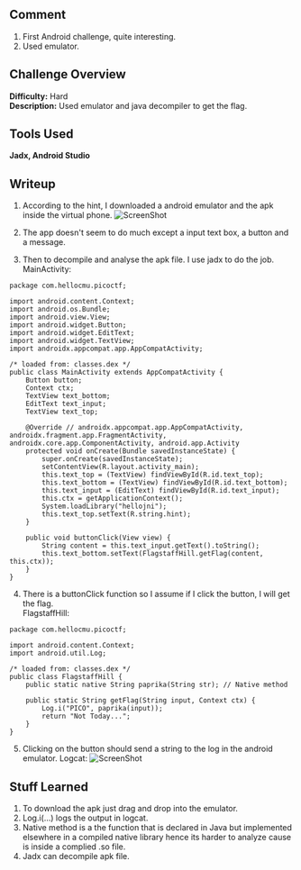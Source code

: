## Comment  
1. First Android challenge, quite interesting.  
2. Used emulator.  

## Challenge Overview  
**Difficulty:** Hard  
**Description:** Used emulator and java decompiler to get the flag.  
## Tools Used  
**Jadx, Android Studio**

## Writeup  
1. According to the hint, I downloaded a android emulator and the apk inside the virtual phone.
![ScreenShot](https://imgur.com/MZ0InGy.png)  

2. The app doesn't seem to do much except a input text box, a button and a message.
3. Then to decompile and analyse the apk file. I use jadx to do the job.
MainActivity:
```
package com.hellocmu.picoctf;

import android.content.Context;
import android.os.Bundle;
import android.view.View;
import android.widget.Button;
import android.widget.EditText;
import android.widget.TextView;
import androidx.appcompat.app.AppCompatActivity;

/* loaded from: classes.dex */
public class MainActivity extends AppCompatActivity {
    Button button;
    Context ctx;
    TextView text_bottom;
    EditText text_input;
    TextView text_top;

    @Override // androidx.appcompat.app.AppCompatActivity, androidx.fragment.app.FragmentActivity, androidx.core.app.ComponentActivity, android.app.Activity
    protected void onCreate(Bundle savedInstanceState) {
        super.onCreate(savedInstanceState);
        setContentView(R.layout.activity_main);
        this.text_top = (TextView) findViewById(R.id.text_top);
        this.text_bottom = (TextView) findViewById(R.id.text_bottom);
        this.text_input = (EditText) findViewById(R.id.text_input);
        this.ctx = getApplicationContext();
        System.loadLibrary("hellojni");
        this.text_top.setText(R.string.hint);
    }

    public void buttonClick(View view) {
        String content = this.text_input.getText().toString();
        this.text_bottom.setText(FlagstaffHill.getFlag(content, this.ctx));
    }
}
```
4. There is a buttonClick function so I assume if I click the button, I will get the flag.  
FlagstaffHill:
```
package com.hellocmu.picoctf;

import android.content.Context;
import android.util.Log;

/* loaded from: classes.dex */
public class FlagstaffHill {
    public static native String paprika(String str); // Native method

    public static String getFlag(String input, Context ctx) {
        Log.i("PICO", paprika(input));
        return "Not Today...";
    }
}
```
5. Clicking on the button should send a string to the log in the android emulator.
Logcat:
![ScreenShot](https://imgur.com/ar2LPmk.png)  


## Stuff Learned  
1. To download the apk just drag and drop into the emulator.  
2. Log.i(...) logs the output in logcat.  
3. Native method is a the function that is declared in Java but implemented elsewhere in a compiled native library hence its harder to analyze cause is inside a complied .so file.
4. Jadx can decompile apk file.  
